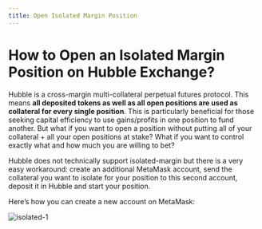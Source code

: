 ```yaml
---
title: Open Isolated Margin Position
---
```


# How to Open an Isolated Margin Position on Hubble Exchange?

Hubble is a cross-margin multi-collateral perpetual futures protocol. This means **all deposited tokens as well as all open positions are used as collateral for every single position**. This is particularly beneficial for those seeking capital efficiency to use gains/profits in one position to fund another. But what if you want to open a position without putting all of your collateral + all your open positions at stake? What if you want to control exactly what and how much you are willing to bet?

Hubble does not technically support isolated-margin but there is a very easy workaround: create an additional MetaMask account, send the collateral you want to isolate for your position to this second account, deposit it in Hubble and start your position.

Here’s how you can create a new account on MetaMask:

![isolated-1](/content/faq/isolated-1.png)
